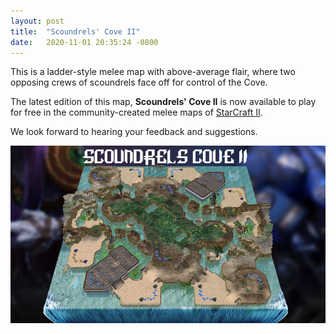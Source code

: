 ```yaml
---
layout: post
title:  "Scoundrels' Cove II"
date:   2020-11-01 20:35:24 -0800
---
```


This is a ladder-style melee map with above-average flair, where two opposing crews of scoundrels face off for control of the Cove.

The latest edition of this map, **Scoundrels' Cove II** is now available to play for free in the community-created melee maps of [StarCraft II](https://starcraft2.com/en-us/).

We look forward to hearing your feedback and suggestions. 

[![Scoundrels Cove II StarCraft II Map By Outright Mental](Scoundrels-Cove-II-StarCraft-2-Map-By-Outright-Mental.jpg)](https://starcraft2.com/en-us/)
